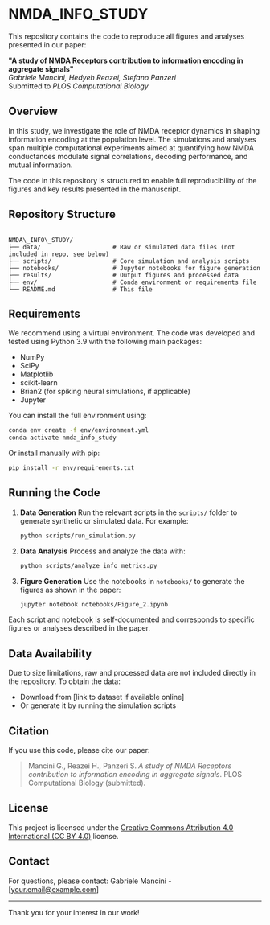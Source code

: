# NMDA_INFO_STUDY

This repository contains the code to reproduce all figures and analyses presented in our paper:

**"A study of NMDA Receptors contribution to information encoding in aggregate signals"**  
*Gabriele Mancini, Hedyeh Reazei, Stefano Panzeri*  
Submitted to *PLOS Computational Biology*

## Overview

In this study, we investigate the role of NMDA receptor dynamics in shaping information encoding at the population level. The simulations and analyses span multiple computational experiments aimed at quantifying how NMDA conductances modulate signal correlations, decoding performance, and mutual information.

The code in this repository is structured to enable full reproducibility of the figures and key results presented in the manuscript.

## Repository Structure

```

NMDA\_INFO\_STUDY/
├── data/                    # Raw or simulated data files (not included in repo, see below)
├── scripts/                 # Core simulation and analysis scripts
├── notebooks/               # Jupyter notebooks for figure generation
├── results/                 # Output figures and processed data
├── env/                     # Conda environment or requirements file
└── README.md                # This file

````

## Requirements

We recommend using a virtual environment. The code was developed and tested using Python 3.9 with the following main packages:

- NumPy
- SciPy
- Matplotlib
- scikit-learn
- Brian2 (for spiking neural simulations, if applicable)
- Jupyter

You can install the full environment using:

```bash
conda env create -f env/environment.yml
conda activate nmda_info_study
````

Or install manually with pip:

```bash
pip install -r env/requirements.txt
```

## Running the Code

1. **Data Generation**
   Run the relevant scripts in the `scripts/` folder to generate synthetic or simulated data. For example:

   ```bash
   python scripts/run_simulation.py
   ```

2. **Data Analysis**
   Process and analyze the data with:

   ```bash
   python scripts/analyze_info_metrics.py
   ```

3. **Figure Generation**
   Use the notebooks in `notebooks/` to generate the figures as shown in the paper:

   ```bash
   jupyter notebook notebooks/Figure_2.ipynb
   ```

Each script and notebook is self-documented and corresponds to specific figures or analyses described in the paper.

## Data Availability

Due to size limitations, raw and processed data are not included directly in the repository. To obtain the data:

* Download from \[link to dataset if available online]
* Or generate it by running the simulation scripts

## Citation

If you use this code, please cite our paper:

> Mancini G., Reazei H., Panzeri S. *A study of NMDA Receptors contribution to information encoding in aggregate signals*. PLOS Computational Biology (submitted).

## License

This project is licensed under the [Creative Commons Attribution 4.0 International (CC BY 4.0)](https://creativecommons.org/licenses/by/4.0/) license.

## Contact

For questions, please contact:
Gabriele Mancini - \[[your.email@example.com](mailto:your.email@example.com)]

---

Thank you for your interest in our work!

